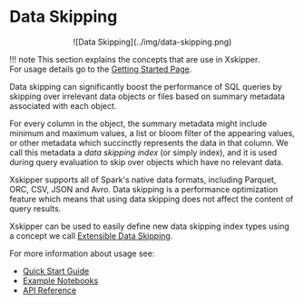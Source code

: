 <!--
 -- Copyright 2021 IBM Corp.
 -- SPDX-License-Identifier: Apache-2.0
 -->

# Data Skipping

<center>
![Data Skipping](../img/data-skipping.png)
</center>

!!! note
    This section explains the concepts that are use in Xskipper.   
    For usage details go to the [Getting Started Page](../../getting-started/quick-start-guide/).

Data skipping can significantly boost the performance of SQL queries by skipping over irrelevant data objects or files based on summary metadata associated with each object.

For every column in the object, the summary metadata might include minimum and maximum values, a list or bloom filter of the appearing values, or other metadata which succinctly represents the data in that column. We call this metadata a *data skipping index* (or simply index), and it is used during query evaluation to skip over objects which have no relevant data.

Xskipper supports all of Spark's native data formats, including Parquet, ORC, CSV, JSON and Avro. Data skipping is a performance optimization feature which means that using data skipping does not affect the content of query results.

Xskipper can be used to easily define new data skipping index types using a concept we call [Extensible Data Skipping](../../concepts/extensible).

For more information about usage see:

- [Quick Start Guide](../../getting-started/quick-start-guide)
- [Example Notebooks](../../getting-started/sample-notebooks)
- [API Reference](../../api/api-reference)
